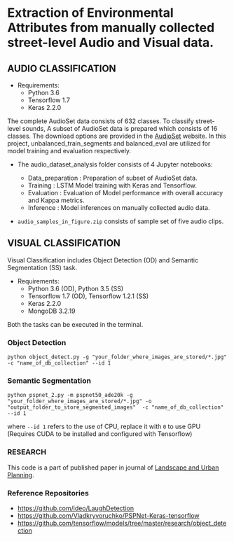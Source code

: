 # Extraction of Environmental Attributes from manually collected street-level Audio and Visual data.
## AUDIO CLASSIFICATION ## 

 - Requirements:
	 - Python 3.6
	 - Tensorflow 1.7
	 - Keras 2.2.0

The complete AudioSet data consists of 632 classes. To classify street-level sounds, A subset of AudioSet data is prepared which
consists of 16 classes. The download options are provided in the [AudioSet](https://research.google.com/audioset/download.html) website.
In this project, unbalanced_train_segments and balanced_eval are utilized for model training and evaluation respectively.

- The audio_dataset_analysis folder consists of 4 Jupyter notebooks:

	 - Data_preparation : Preparation of subset of AudioSet data.
   - Training : LSTM Model training with Keras and Tensorflow.
   - Evaluation : Evaluation of Model performance with overall accuracy and Kappa metrics.
   - Inference : Model inferences on manually collected audio data.

- `audio_samples_in_figure.zip` consists of sample set of five audio clips.

## VISUAL CLASSIFICATION ## 

Visual Classification includes Object Detection (OD) and Semantic Segmentation (SS) task. 

 - Requirements:
	 - Python 3.6 (OD), Python 3.5 (SS)
	 - Tensorflow 1.7 (OD), Tensorflow 1.2.1 (SS) 
	 - Keras 2.2.0
   - MongoDB 3.2.19
   
Both the tasks can be executed in the terminal.

### Object Detection ### 
`python object_detect.py -g "your_folder_where_images_are_stored/*.jpg" -c "name_of_db_collection" --id 1`

### Semantic Segmentation ###  
`python pspnet_2.py -m pspnet50_ade20k -g "your_folder_where_images_are_stored/*.jpg" -o "output_folder_to_store_segmented_images"  -c "name_of_db_collection" --id 1`

where `--id 1` refers to the use of CPU, replace it with `0` to use GPU (Requires CUDA to be installed and configured with Tensorflow) 

### RESEARCH
This code is a part of published paper in journal of [Landscape and Urban Planning](https://www.sciencedirect.com/science/article/pii/S0169204618313835).


### Reference Repositories ###

 - https://github.com/ideo/LaughDetection
 - https://github.com/Vladkryvoruchko/PSPNet-Keras-tensorflow
 - https://github.com/tensorflow/models/tree/master/research/object_detection
